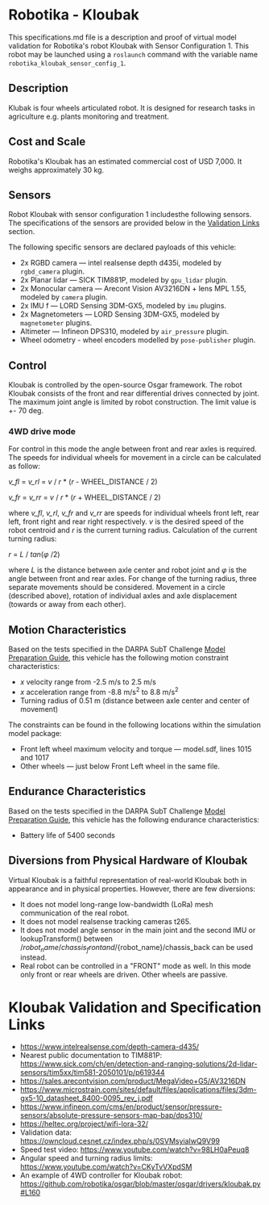 <!--- This is a Markdown description of a robot model submitted for inclusion in the
DARPA Subterranean Challenge Technology Repository -->
# Robotika - Kloubak
This specifications.md file is a description and proof of virtual model validation for
Robotika's robot Kloubak with Sensor Configuration 1. This robot may be launched using
a `roslaunch` command with the variable name `robotika_kloubak_sensor_config_1`.
## Description
Klubak is four wheels articulated robot. It is designed for research tasks in agriculture e.g. plants monitoring and treatment.

## Cost and Scale
Robotika's Kloubak has an estimated commercial cost of USD 7,000. It weighs approximately 30 kg.

## Sensors
Robot Kloubak with sensor configuration 1 includesthe following sensors. The specifications of the sensors are provided below in
the [Validation Links](#validation_links) section.

The following specific sensors are declared payloads of this vehicle:

* 2x RGBD camera &mdash; intel realsense depth d435i, modeled by `rgbd_camera` plugin.
* 2x Planar lidar &mdash; SICK TIM881P, modeled by `gpu_lidar` plugin.
* 2x Monocular camera &mdash; Arecont Vision AV3216DN  + lens MPL 1.55, modeled by `camera` plugin.
* 2x IMU f &mdash; LORD Sensing 3DM-GX5, modeled by `imu` plugins.
* 2x Magnetometers &mdash; LORD Sensing 3DM-GX5, modeled by `magnetometer` plugins.
* Altimeter &mdash; Infineon DPS310, modeled by `air_pressure` plugin.
* Wheel odometry - wheel encoders modelled by `pose-publisher` plugin.

## Control
Kloubak is controlled by the open-source Osgar framework. The robot Kloubak consists of the front and rear differential 
drives connected by joint. The maximum joint angle is limited by robot construction. The limit value is +- 70 deg.

### 4WD drive mode
For control in this mode the angle between front and rear axles is required. The speeds for individual wheels for movement in a circle can be calculated as follow:

_v_fl_ = _v_rl_ = _v_ / _r_ * (_r_ - WHEEL_DISTANCE / 2)

_v_fr_ = _v_rr_ = _v_ / _r_ * (_r_ + WHEEL_DISTANCE / 2)

where _v_fl_, _v_rl_, _v_fr_ and _v_rr_ are speeds for individual wheels front left, rear left, front right and rear right respectively.
_v_ is the desired speed of the robot centroid and _r_ is the current turning radius. Calculation of the current turning radius:

_r_ = _L_ / _tan_(_&phi;_ /2)

where _L_ is the distance between axle center and robot joint and _&phi;_ is the angle between front and rear axles. 
For  change of the turning radius, three separate movements should be considered. 
Movement in a circle (described above), rotation of individual axles and axle displacement (towards or away from each other).


## Motion Characteristics
Based on the tests specified in the DARPA SubT Challenge [Model Preparation
Guide](https://subtchallenge.com/\<fix_me\>), this vehicle has the following motion
constraint characteristics:

* _x_ velocity range from -2.5 m/s to 2.5 m/s
* _x_ acceleration range from -8.8 m/s<sup>2</sup> to 8.8 m/s<sup>2</sup>
* Turning radius of 0.51 m (distance between axle center and center of  movement)

The constraints can be found in the following locations within the simulation model
package:

* Front left wheel maximum velocity and torque &mdash; model.sdf, lines 1015 and 1017
* Other wheels &mdash; just below Front Left wheel in the same file.

## Endurance Characteristics
Based on the tests specified in the DARPA SubT Challenge [Model Preparation
Guide](https://subtchallenge.com/\<fix_me\>), this vehicle has the following
endurance characteristics:

* Battery life of 5400 seconds

## Diversions from Physical Hardware of Kloubak
Virtual Kloubak is a faithful representation of real-world Kloubak both in appearance and
in physical properties. However, there are few diversions:

* It does not model long-range low-bandwidth (LoRa) mesh communication of the real robot.
* It does not model realsense tracking cameras t265.
* It does not model angle sensor in the main joint and the second IMU or lookupTransform() between /${robot_name}/chassis_front and /${robot_name}/chassis_back can be used instead.
* Real robot can be controlled in a "FRONT" mode as well. In this mode only front or rear wheels are driven. Other wheels are passive.

# <a name="validation_links"></a>Kloubak Validation and Specification Links

* https://www.intelrealsense.com/depth-camera-d435/
* Nearest public documentation to TIM881P: https://www.sick.com/ch/en/detection-and-ranging-solutions/2d-lidar-sensors/tim5xx/tim581-2050101/p/p619344
* https://sales.arecontvision.com/product/MegaVideo+G5/AV3216DN
* https://www.microstrain.com/sites/default/files/applications/files/3dm-gx5-10_datasheet_8400-0095_rev_j.pdf
* https://www.infineon.com/cms/en/product/sensor/pressure-sensors/absolute-pressure-sensors-map-bap/dps310/
* https://heltec.org/project/wifi-lora-32/
* Validation data: https://owncloud.cesnet.cz/index.php/s/0SVMsyiaIwQ9V99
* Speed test video: https://www.youtube.com/watch?v=98LH0aPeuq8
* Angular speed and turning radius limits: https://www.youtube.com/watch?v=CKyTvVXpdSM
* An example of 4WD controller for Kloubak robot: https://github.com/robotika/osgar/blob/master/osgar/drivers/kloubak.py#L160
